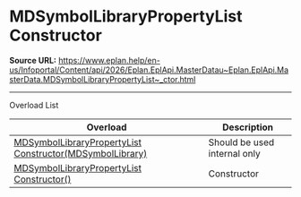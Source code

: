 # MDSymbolLibraryPropertyList Constructor

**Source URL:** https://www.eplan.help/en-us/Infoportal/Content/api/2026/Eplan.EplApi.MasterDatau~Eplan.EplApi.MasterData.MDSymbolLibraryPropertyList~_ctor.html

---

Overload List

| Overload | Description |
| --- | --- |
| [MDSymbolLibraryPropertyList Constructor(MDSymbolLibrary)](Eplan.EplApi.MasterDatau~Eplan.EplApi.MasterData.MDSymbolLibraryPropertyList~_ctor(MDSymbolLibrary).html) | Should be used internal only |
| [MDSymbolLibraryPropertyList Constructor()](Eplan.EplApi.MasterDatau~Eplan.EplApi.MasterData.MDSymbolLibraryPropertyList~_ctor().html) | Constructor |
